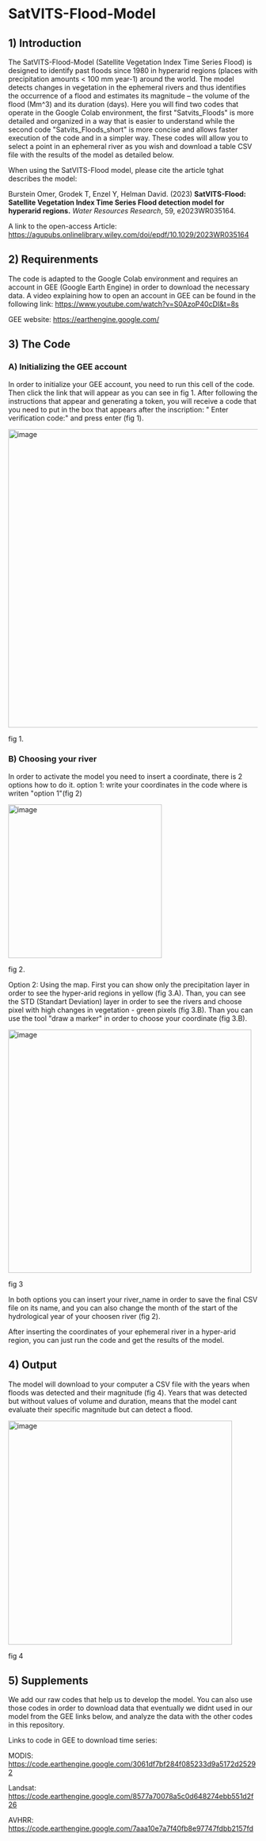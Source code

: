 # SatVITS-Flood-Model

## 1) Introduction
The SatVITS-Flood-Model (Satellite Vegetation Index Time Series Flood) is designed to identify past floods since 1980 in hyperarid regions (places with precipitation amounts < 100 mm year-1) around the world. The model detects changes in vegetation in the ephemeral rivers and thus identifies the occurrence of a flood and estimates its magnitude – the volume of the flood (Mm^3) and its duration (days). Here you will find two codes that operate in the Google Colab environment, the first "Satvits_Floods" is more detailed and organized in a way that is easier to understand while the second code "Satvits_Floods_short" is more concise and allows faster execution of the code and in a simpler way. These codes will allow you to select a point in an ephemeral river as you wish and download a table CSV file with the results of the model as detailed below.

When using the SatVITS-Flood model, please cite the article tghat describes the model:

Burstein Omer, Grodek T, Enzel Y, Helman David. (2023) **SatVITS-Flood: Satellite Vegetation Index Time Series Flood detection model for hyperarid regions.** *Water Resources Research*, 59, e2023WR035164.

A link to the open-access Article:
https://agupubs.onlinelibrary.wiley.com/doi/epdf/10.1029/2023WR035164


## 2) Requirenments
The code is adapted to the Google Colab environment and requires an account in GEE (Google Earth Engine) in order to download the necessary data. A video explaining how to open an account in GEE can be found in the following link: https://www.youtube.com/watch?v=S0AzoP40cDI&t=8s

GEE website: https://earthengine.google.com/

## 3) The Code

### A) Initializing the GEE account

In order to initialize your GEE account, you need to run this cell of the code. Then click the link that will appear as you can see in fig 1. After following the instructions that appear and generating a token, you will receive a code that you need to put in the box that appears after the inscription: " Enter verification code:" and press enter (fig 1).

<img width="602" alt="image" src="https://user-images.githubusercontent.com/95708635/224546720-7338423a-db5d-4abb-8f85-4d86e2ebe7bb.png">

fig 1.

### B) Choosing your river

In order to activate the model you need to insert a coordinate,  there is 2 options how to do it. 
option 1: write your coordinates in the code where is writen "option 1"(fig 2)

<img width="310" alt="image" src="https://user-images.githubusercontent.com/95708635/224547312-95df9614-9ed3-4448-ba14-92e5a5d77ac2.png">

fig 2.

Option 2: Using the map.
First you can show only the precipitation layer in order to see the hyper-arid regions in yellow (fig 3.A). Than, you can see the STD (Standart Deviation) layer in order to see the rivers and choose pixel with high changes in vegetation - green pixels (fig 3.B). Than you can use the tool "draw a marker" in order to choose your coordinate (fig 3.B).

<img width="491" alt="image" src="https://user-images.githubusercontent.com/95708635/224548590-6c263755-56e9-4fa2-be01-964c8f2d3ce4.png">

fig 3

In both options you can insert your river_name in order to save the final CSV file on its name, and you can also change the month of the start of the hydrological year of your choosen river (fig 2). 

After inserting the coordinates of your ephemeral river in a hyper-arid region, you can just run the code and get the results of the model.

## 4) Output

The model will download to your computer a CSV file with the years when floods was detected and their magnitude (fig 4). Years that was detected but without values of volume and duration, means that the model cant evaluate their specific magnitude but can detect a flood.

<img width="452" alt="image" src="https://user-images.githubusercontent.com/95708635/224549415-cedc8abb-1436-4bc7-8b9d-96b3dd2cb246.png">

fig 4

## 5) Supplements

We add our raw codes that help us to develop the model. You can also use those codes in order to download data that eventually we didnt used in our model from the GEE links below, and analyze the data with the other codes in this repository.

Links to code in GEE to download time series:

MODIS: https://code.earthengine.google.com/3061df7bf284f085233d9a5172d25292

Landsat: https://code.earthengine.google.com/8577a70078a5c0d648274ebb551d2f26

AVHRR: https://code.earthengine.google.com/7aaa10e7a7f40fb8e97747fdbb2157fd
